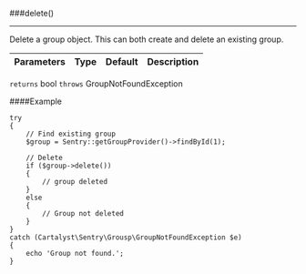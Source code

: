 <a id="delete"></a>
###delete()

----------

Delete a group object.  This can both create and delete an existing group.

Parameters                   | Type            | Default       | Description
:--------------------------- | :-------------: | :------------ | :--------------

`returns` bool
`throws`  GroupNotFoundException

####Example

	try
	{
		// Find existing group
		$group = Sentry::getGroupProvider()->findById(1);

		// Delete
		if ($group->delete())
		{
			// group deleted
		}
		else
		{
			// Group not deleted
		}
	}
	catch (Cartalyst\Sentry\Grousp\GroupNotFoundException $e)
	{
		echo 'Group not found.';
	}
